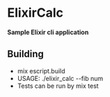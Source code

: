 # ElixirCalc

**Sample Elixir cli application**

## Building

  * mix escript.build
  * USAGE: ./elixir_calc --fib num
  * Tests can be run by mix test


